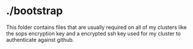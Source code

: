 # ./bootstrap

This folder contains files that are usually required on all of my clusters like the sops encryption key and a encrypted ssh key used for my cluster to authenticate against github.
